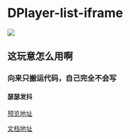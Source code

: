 # DPlayer-list-iframe

![](https://img.shields.io/badge/php->=5.3-purple.svg)

## 这玩意怎么用啊

### 向来只搬运代码，自己完全不会写

#### 瑟瑟发抖

[预览地址](http://api.menhood.wang/dplayerlist/)


[文档地址](https://www.showdoc.cc/web/#/page/475148438362044)
